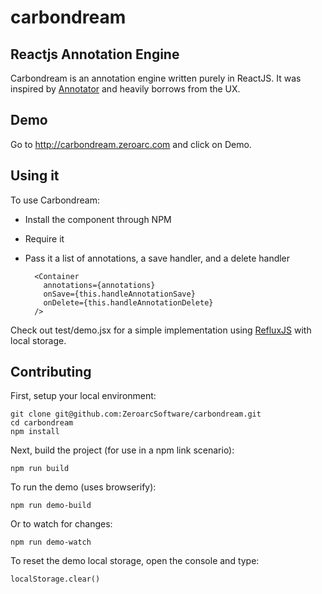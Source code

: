 # carbondream
## Reactjs Annotation Engine

Carbondream is an annotation engine written purely in ReactJS. It was inspired by [Annotator](http://annotatorjs.org) and heavily borrows from the UX.

## Demo
Go to http://carbondream.zeroarc.com and click on Demo.

## Using it

To use Carbondream:
- Install the component through NPM
- Require it
- Pass it a list of annotations, a save handler, and a delete handler

        <Container
          annotations={annotations}
          onSave={this.handleAnnotationSave}
          onDelete={this.handleAnnotationDelete}
        />

Check out test/demo.jsx for a simple implementation using [RefluxJS](https://github.com/spoike/refluxjs) with local storage.


## Contributing

First, setup your local environment:

    git clone git@github.com:ZeroarcSoftware/carbondream.git
    cd carbondream
    npm install

Next, build the project (for use in a npm link scenario):

    npm run build

To run the demo (uses browserify):

    npm run demo-build

Or to watch for changes:

    npm run demo-watch

To reset the demo local storage, open the console and type:

    localStorage.clear()

